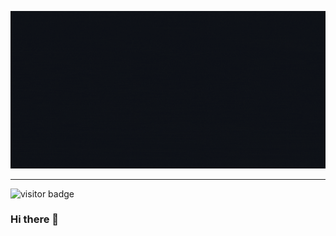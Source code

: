 ![Jeddi](https://github.com/Jeddi212/Jeddi212/blob/main/Jeddi%20(2).gif)

<hr>

![visitor badge](https://visitor-badge.glitch.me/badge?page_id=jwenjian.visitor-badge&left_text=My%20Page%20Visitors)

### Hi there 👋

<!--
**Jeddi212/Jeddi212** is a ✨ _special_ ✨ repository because its `README.md` (this file) appears on your GitHub profile.

Here are some ideas to get you started:

- 🔭 I’m currently working on ...
- 🌱 I’m currently learning ...
- 👯 I’m looking to collaborate on ...
- 🤔 I’m looking for help with ...
- 💬 Ask me about ...
- 📫 How to reach me: ...
- 😄 Pronouns: ...
- ⚡ Fun fact: ...
-->

